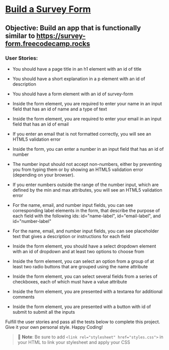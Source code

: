 # <ins>Build a Survey Form</ins>
## Objective: Build an app that is functionally similar to <https://survey-form.freecodecamp.rocks>

### User Stories:

- You should have a page title in an h1 element with an id of title

- You should have a short explanation in a p element with an id of description

- You should have a form element with an id of survey-form

- Inside the form element, you are required to enter your name in an input field that has an id of name and a type  of text

- Inside the form element, you are required to enter your email in an input field that has an id of email

- If you enter an email that is not formatted correctly, you will see an HTML5 validation error

- Inside the form, you can enter a number in an input field that has an id of number

- The number input should not accept non-numbers, either by preventing you from typing them or by showing an HTML5 validation error (depending on your browser).

- If you enter numbers outside the range of the number input, which are defined by the min and max attributes, you will see an HTML5 validation error

- For the name, email, and number input fields, you can see corresponding label elements in the form, that describe the purpose of each field with the following ids: id="name-label", id="email-label", and id="number-label"

- For the name, email, and number input fields, you can see placeholder text that gives a description or instructions for each field

- Inside the form element, you should have a select dropdown element with an id of dropdown and at least two options to choose from

- Inside the form element, you can select an option from a group of at least two radio buttons that are grouped using the name attribute

- Inside the form element, you can select several fields from a series of checkboxes, each of which must have a value attribute

- Inside the form element, you are presented with a textarea for additional comments

- Inside the form element, you are presented with a button with id of submit to submit all the inputs

Fulfill the user stories and pass all the tests below to complete this project. Give it your own personal style. Happy Coding!

> :memo: **Note**: Be sure to add `<link rel="stylesheet" href="styles.css">` in your HTML to link your stylesheet and apply your CSS